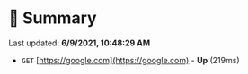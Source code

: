 # 📖 Summary
Last updated: **6/9/2021, 10:48:29 AM**

- `GET` [https://google.com](https://google.com) - **Up** (219ms)
